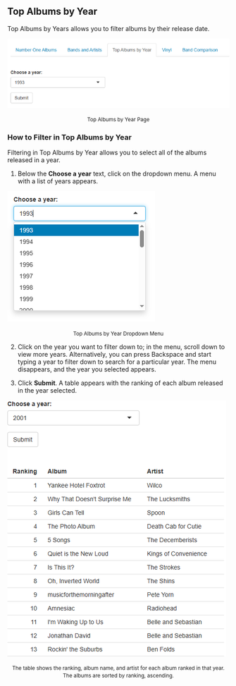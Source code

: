 <!-- top_albums.md -->

## Top Albums by Year
Top Albums by Years allows you to filter albums by their release date.

![Top Albums by Year Page](../../../images/image12.png 'Top Albums by Year Page')

<center><small>Top Albums by Year Page</small></center>

### How to Filter in Top Albums by Year
Filtering in Top Albums by Year allows you to select all of the albums released in a year.
1. Below the **Choose a year** text, click on the dropdown menu.  A menu with a list of years appears.

![Top Albums by Year Dropdown Menu](../../../images/image7.png 'Top Albums by Year Dropdown Menu')
<center><small>Top Albums by Year Dropdown Menu</small></center>

2. Click on the year you want to filter down to; in the menu, scroll down to view more years.  Alternatively, you can press Backspace and start typing a year to filter down to search for a particular year.  The menu disappears, and the year you selected appears.

3. Click **Submit**.  A table appears with the ranking of each album released in the year selected.

![The table shows the ranking, album name, and artist for each album ranked in that year.  The albums are sorted by ranking, ascending.](../../../images/image11.png 'The table shows the ranking, album name, and artist for each album ranked in that year.  The albums are sorted by ranking, ascending.')
<center><small>The table shows the ranking, album name, and artist for each album ranked in that year.  The albums are sorted by ranking, ascending.</small></center>
